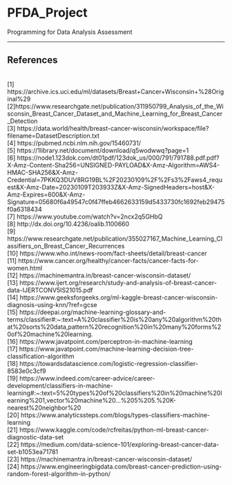 # PFDA_Project
Programming for Data Analysis Assessment 

---

## References

<br/>
[1] https://archive.ics.uci.edu/ml/datasets/Breast+Cancer+Wisconsin+%28Original%29<br/>
[2]https://www.researchgate.net/publication/311950799_Analysis_of_the_Wisconsin_Breast_Cancer_Dataset_and_Machine_Learning_for_Breast_Cancer_Detection<br/>
[3] https://data.world/health/breast-cancer-wisconsin/workspace/file?filename=DatasetDescription.txt<br/>
[4] https://pubmed.ncbi.nlm.nih.gov/15460731/<br/>
[5] https://1library.net/document/download/q5wodwwq?page=1<br/>
[6] https://node1.123dok.com/dt01pdf/123dok_us/000/791/791788.pdf.pdf?X-Amz-Content-Sha256=UNSIGNED-PAYLOAD&X-Amz-Algorithm=AWS4-HMAC-SHA256&X-Amz-Credential=7PKKQ3DUV8RG19BL%2F20230109%2F%2Fs3%2Faws4_request&X-Amz-Date=20230109T203933Z&X-Amz-SignedHeaders=host&X-Amz-Expires=600&X-Amz-Signature=05680f6a49547c0f47ffeb4662633159d5433730fc1692feb29475f0a6318434<br/>
[7] https://www.youtube.com/watch?v=2ncx2q5GHbQ<br/>
[8] http://dx.doi.org/10.4236/oalib.1100660<br/>
[9] https://www.researchgate.net/publication/355027167_Machine_Learning_Classifiers_on_Breast_Cancer_Recurrences<br/>
[10] https://www.who.int/news-room/fact-sheets/detail/breast-cancer<br/>
[11] https://www.cancer.org/healthy/cancer-facts/cancer-facts-for-women.html<br/>
[12] https://machinemantra.in/breast-cancer-wisconsin-dataset/<br/>
[13] https://www.ijert.org/research/study-and-analysis-of-breast-cancer-data-IJERTCONV5IS21015.pdf<br/>
[14] https://www.geeksforgeeks.org/ml-kaggle-breast-cancer-wisconsin-diagnosis-using-knn/?ref=gcse<br/>
[15] https://deepai.org/machine-learning-glossary-and-terms/classifier#:~:text=A%20classifier%20is%20any%20algorithm%20that%20sorts%20data,pattern%20recognition%20in%20many%20forms%20of%20machine%20learning.<br/>
[16] https://www.javatpoint.com/perceptron-in-machine-learning<br/>
[17] https://www.javatpoint.com/machine-learning-decision-tree-classification-algorithm<br/>
[18] https://towardsdatascience.com/logistic-regression-classifier-8583e0c3cf9<br/>
[19] https://www.indeed.com/career-advice/career-development/classifiers-in-machine-learning#:~:text=5%20types%20of%20classifiers%20in%20machine%20learning%201,vector%20machine%20...%205%205.%20K-nearest%20neighbor%20<br/>
[20] https://www.analyticssteps.com/blogs/types-classifiers-machine-learning<br/>
[21] https://www.kaggle.com/code/rcfreitas/python-ml-breast-cancer-diagnostic-data-set<br/>
[22] https://medium.com/data-science-101/exploring-breast-cancer-data-set-b1053ea71781<br/>
[23] https://machinemantra.in/breast-cancer-wisconsin-dataset/<br/>
[24] https://www.engineeringbigdata.com/breast-cancer-prediction-using-random-forest-algorithm-in-python/<br/>
